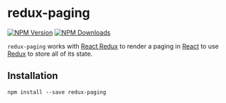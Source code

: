 # redux-paging

[![NPM Version](https://img.shields.io/npm/v/@vivid-planet/redux-paging.svg?style=flat)](https://www.npmjs.com/package/@vivid-planet/redux-paging)
[![NPM Downloads](https://img.shields.io/npm/dm/@vivid-planet/redux-paging.svg?style=flat)](https://www.npmjs.com/package/@vivid-planet/redux-paging)

`redux-paging` works with [React Redux](https://github.com/rackt/react-redux) to render a paging in [React](https://github.com/facebook/react) to use [Redux](https://github.com/rackt/redux) to store all of its state.

## Installation
```npm install --save redux-paging```

